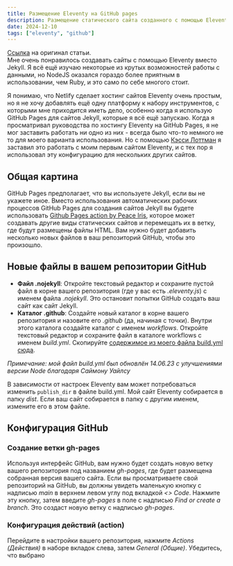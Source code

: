 ```yaml
---
title: Размещение Eleventy на GitHub pages
description: Размещение статического сайта созданного с помощью Eleventy на GitHub pages
date: 2024-12-10
tags: ["eleventy", "github"]
---
```

[Ссылка](https://quinndombrowski.com/blog/2022/05/07/hosting-eleventy-on-github-pages/) на оригинал статьи.   
Мне очень понравилось создавать сайты с помощью Eleventy вместо Jekyll. Я всё ещё изучаю некоторые из крутых 
возможностей работы с данными, но NodeJS оказался гораздо более приятным в использовании, чем Ruby, и это 
само по себе многого стоит.

Я понимаю, что Netlify сделает хостинг сайтов Eleventy очень простым, но я не хочу добавлять ещё одну платформу 
к набору инструментов, с которыми мне приходится иметь дело, особенно когда я использую GitHub Pages для сайтов 
Jekyll, которые я всё ещё запускаю. Когда я просматривал руководства по хостингу Eleventy на GitHub Pages, я не 
мог заставить работать ни одно из них - всегда было что-то немного не то для моего варианта использования. Но с 
помощью [Кэсси Лоттман](https://www.cassey.dev/) я заставил это работать с моим первым сайтом Eleventy, и с тех 
пор я использовал эту конфигурацию для нескольких других сайтов.

## Общая картина

GitHub Pages предполагает, что вы используете Jekyll, если вы не укажете иное. Вместо использования автоматических 
рабочих процессов GitHub Pages для создания сайтов Jekyll вы будете использовать 
[Github Pages action by Peace Iris](https://github.com/peaceiris/actions-gh-pages), которое может создавать другие виды 
статических сайтов и перемещать их в ветку, где будут размещены файлы HTML. Вам нужно будет добавить несколько новых файлов в ваш репозиторий GitHub, чтобы это произошло.

## Новые файлы в вашем репозитории GitHub

- **Файл .nojekyll**: Откройте текстовый редактор и сохраните пустой файл в корне вашего репозитория (где у вас есть 
*.eleventy.js*) с именем файла *.nojekyll*. Это остановит попытки GitHub создать ваш сайт как сайт Jekyll.
- **Каталог .github**: Создайте новый каталог в корне вашего репозитория и назовите его *.github* (да, начиная с точки). 
Внутри этого каталога создайте каталог с именем *workflows*. Откройте текстовый редактор и сохраните файл в каталоге workflows
с именем *build.yml*. Скопируйте [содержимое из моего файла build.yml сюда](https://github.com/quinnanya/quinnanya.github.io/blob/main/.github/workflows/build.yml).

*Примечание: мой файл build.yml был обновлён 14.06.23 с улучшениями версии Node благодаря Саймону Уайлсу*

В зависимости от настроек Eleventy вам может потребоваться изменить `publish_dir` в файле build.yml. Мой сайт Eleventy 
собирается в папку *dist*. Если ваш сайт собирается в папку с другим именем, измените его в этом файле.

## Конфигурация GitHub

### Создание ветки gh-pages

Используя интерфейс GitHub, вам нужно будет создать новую ветку вашего репозитория под названием *gh-pages*, где будет 
размещена собранная версия вашего сайта. Если вы просматриваете свой репозиторий на GitHub, вы должны увидеть маленькую 
кнопку с надписью *main* в верхнем левом углу под вкладкой *<> Code*. Нажмите эту кнопку, затем введите *gh-pages* в поле 
с надписью *Find or create a branch*. Это создаст новую ветку с надписью *gh-pages*.

### Конфигурация действий (action)

Перейдите в настройки вашего репозитория, нажмите *Actions (Действия)* в наборе вкладок слева, затем *General (Общие)*. 
Убедитесь, что выбрано 
